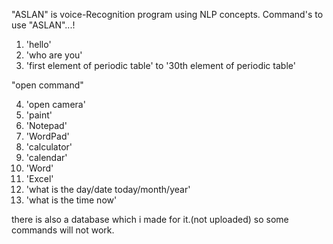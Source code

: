 "ASLAN" is voice-Recognition program using NLP concepts.
Command's to use "ASLAN"...!

01. 'hello'
02. 'who are you'
03. 'first element of periodic table' to '30th element of periodic table'

"open command"

04. 'open camera'
05. 'paint'
06. 'Notepad'
07. 'WordPad'
08. 'calculator'
09. 'calendar'
10. 'Word'
11. 'Excel'
12. 'what is the day/date today/month/year'
13. 'what is the time now'

there is also a database which i made for it.(not uploaded) so some commands will not work.
